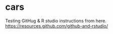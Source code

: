 # cars
Testing GitHug &amp; R studio instructions from here. https://resources.github.com/github-and-rstudio/
